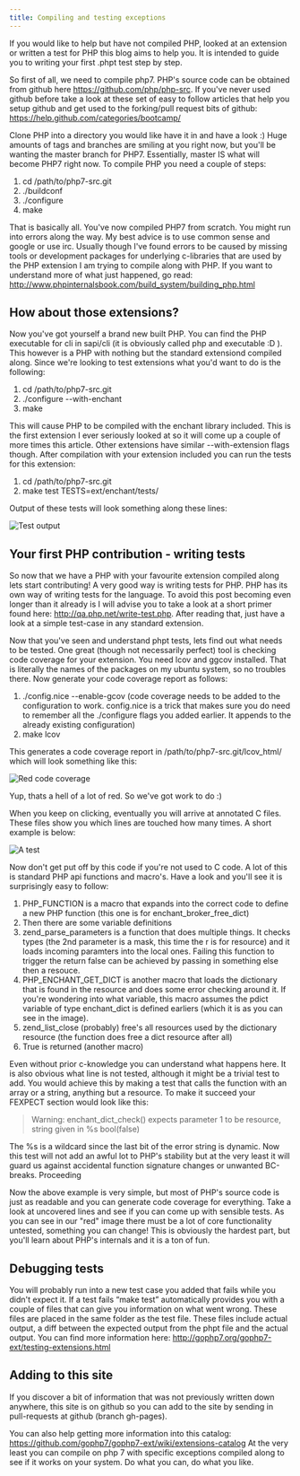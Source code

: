 ```yaml
---
title: Compiling and testing exceptions
---
```


If you would like to help but have not compiled PHP, looked at an extension or written a test for PHP this blog aims to help you. It is intended to guide you to writing your first .phpt test step by step. 

So first of all, we need to compile php7. PHP's source code can be obtained from github here <https://github.com/php/php-src>. If you've never used github before take a look at these set of easy to follow articles that help you setup github and get used to the forking/pull request bits of github: <https://help.github.com/categories/bootcamp/>

Clone PHP into a directory you would like have it in and have a look :) Huge amounts of tags and branches are smiling at you right now, but you'll be wanting the master branch for PHP7. Essentially, master IS what will become PHP7 right now. To compile PHP you need a couple of steps:

1. cd /path/to/php7-src.git
2. ./buildconf
3. ./configure
4. make

That is basically all. You've now compiled PHP7 from scratch. You might run into errors along the way. My best advice is to use common sense and google or use irc. Usually though I've found errors to be caused by missing tools or development packages for underlying c-libraries that are used by the PHP extension I am trying to compile along with PHP. If you want to understand more of what just happened, go read: <http://www.phpinternalsbook.com/build_system/building_php.html>

## How about those extensions?

Now you've got yourself a brand new built PHP. You can find the PHP executable for cli in sapi/cli (it is obviously called php and executable :D ). This however is a PHP with nothing but the standard extensiond compiled along. Since we're looking to test extensions what you'd want to do is the following:

1. cd /path/to/php7-src.git
2. ./configure --with-enchant
3. make

This will cause PHP to be compiled with the enchant library included. This is the first extension I ever seriously looked at so it will come up a couple of more times this article. Other extensions have similar --with-extension flags though. After compilation with your extension included you can run the tests for this extension:

1. cd /path/to/php7-src.git
2. make test TESTS=ext/enchant/tests/

Output of these tests will look something along these lines:

![Test output](http://www.freeklijten.nl/l/library/download/g3DuuPhWsr-a-E-a-9nNPejdJs952RSp0O2Z/enchant-tests.png)

## Your first PHP contribution - writing tests

So now that we have a PHP with your favourite extension compiled along lets start contributing! A very good way is writing tests for PHP. PHP has its own way of writing tests for the language. To avoid this post becoming even longer than it already is I will advise you to take a look at a short primer found here: <http://qa.php.net/write-test.php>. After reading that, just have a look at a simple test-case in any standard extension.

Now that you've seen and understand phpt tests, lets find out what needs to be tested. One great (though not necessarily perfect) tool is checking code coverage for your extension. You need lcov and ggcov installed. That is literally the names of the packages on my ubuntu system, so no troubles there. Now generate your code coverage report as follows:

1. ./config.nice --enable-gcov (code coverage needs to be added to the configuration to work. config.nice is a trick that makes sure you do need to remember all the ./configure flags you added earlier. It appends to the already existing configuration)
2. make lcov

This generates a code coverage report in /path/to/php7-src.git/lcov_html/ which will look something like this:

![Red code coverage](http://www.freeklijten.nl/l/library/download/xcBDTl-a-Swk_a_omfxVGFOTLHQuiiDm2kHk/red.png)

Yup, thats a hell of a lot of red. So we've got work to do :)

When you keep on clicking, eventually you will arrive at annotated C files. These files show you which lines are touched how many times. A short example is below:

![A test](http://www.freeklijten.nl/l/library/download/fRkUk9Vqc34nxS-a-bI7RBBEcmEk8MAOiv/simple_function_cc.png)

Now don't get put off by this code if you're not used to C code. A lot of this is standard PHP api functions and macro's. Have a look and you'll see it is surprisingly easy to follow:

1. PHP_FUNCTION is a macro that expands into the correct code to define a new PHP function (this one is for enchant_broker_free_dict)
2. Then there are some variable definitions
3. zend_parse_parameters is a function that does multiple things. It checks types (the 2nd parameter is a mask, this time the r is for resource) and it loads incoming paramters into the local ones. Failing this function to trigger the return false can be achieved by passing in something else then a resouce.
4. PHP_ENCHANT_GET_DICT is another macro that loads the dictionary that is found in the resource and does some error checking around it. If you're wondering into what variable, this macro assumes the pdict variable of type enchant_dict is defined earliers (which it is as you can see in the image).
5. zend_list_close (probably) free's all resources used by the dictionary resource (the function does free a dict resource after all)
6. True is returned (another macro)

Even without prior c-knowledge you can understand what happens here. It is also obvious what line is not tested, although it might be a trivial test to add. You would achieve this by making a test that calls the function with an array or a string, anything but a resource. To make it succeed your FEXPECT section would look like this:

> Warning: enchant_dict_check() expects parameter 1 to be resource, string given in %s
> bool(false)

The %s is a wildcard since the last bit of the error string is dynamic. Now this test will not add an awful lot to PHP's stability but at the very least it will guard us against accidental function signature changes or unwanted BC-breaks.
Proceeding

Now the above example is very simple, but most of PHP's source code is just as readable and you can generate code coverage for everything. Take a look at uncovered lines and see if you can come up with sensible tests. As you can see in our "red" image there must be a lot of core functionality untested, something you can change! This is obviously the hardest part, but you'll learn about PHP's internals and it is a ton of fun.

## Debugging tests

You will probably run into a new test case you added that fails while you didn't expect it. If a test fails “make test” automatically provides you with a couple of files that can give you information on what went wrong. These files are placed in the same folder as the test file. These files include actual output, a diff between the expected output from the phpt file and the actual output. You can find more information here: <http://gophp7.org/gophp7-ext/testing-extensions.html>

## Adding to this site

If you discover a bit of information that was not previously written down anywhere, this site is on github so you can add to the site by sending in pull-requests at github (branch gh-pages).

You can also help getting more information into this catalog: <https://github.com/gophp7/gophp7-ext/wiki/extensions-catalog> At the very least you can compile on php 7 with specific exceptions compiled along to see if it works on your system. Do what you can, do what you like.
